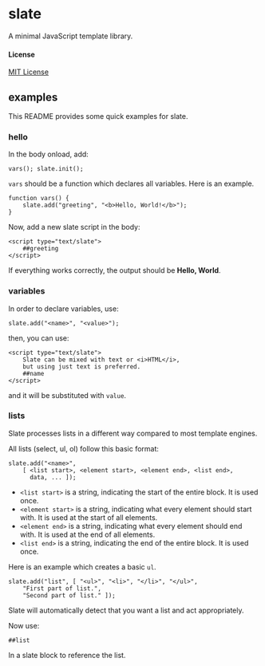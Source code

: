 slate
=====

A minimal JavaScript template library.

#### License

[MIT License](http://www.opensource.org/licenses/mit-license.php)

## examples

This README provides some quick examples for slate. 

### hello

In the body onload, add:

    vars(); slate.init();

`vars` should be a function which declares all variables. Here is an example.

    function vars() {
        slate.add("greeting", "<b>Hello, World!</b>");
    }

Now, add a new slate script in the body:

    <script type="text/slate">
        ##greeting
    </script>

If everything works correctly, the output should be __Hello, World__.

### variables

In order to declare variables, use:

    slate.add("<name>", "<value>");

then, you can use:

    <script type="text/slate">
        Slate can be mixed with text or <i>HTML</i>,
        but using just text is preferred.
        ##name
    </script>

and it will be substituted with `value`.

### lists

Slate processes lists in a different way compared to most template engines.

All lists (select, ul, ol) follow this basic format:

    slate.add("<name>", 
        [ <list start>, <element start>, <element end>, <list end>,
          data, ... ]);

* `<list start>` is a string, indicating the start of the entire block. It is used once.
* `<element start>` is a string, indicating what every element should start with. It is used at the start of all elements.
* `<element end>` is a string, indicating what every element should end with. It is used at the end of all elements.
* `<list end>` is a string, indicating the end of the entire block. It is used once.

Here is an example which creates a basic `ul`.

	slate.add("list", [ "<ul>", "<li>", "</li>", "</ul>",
		"First part of list.",
		"Second part of list." ]);


Slate will automatically detect that you want a list and act appropriately.

Now use:

    ##list

In a slate block to reference the list.
